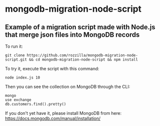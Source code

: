 # mongodb-migration-node-script
## Example of a migration script made with Node.js that merge json files into MongoDB records 

To run it:

`git clone https://github.com/rozzilla/mongodb-migration-node-script.git && cd mongodb-migration-node-script && npm install`

To try it, execute the script with this command:

`node index.js 10`

Then you can see the collection on MongoDB through the CLI:
```
mongo
use exchange
db.customers.find().pretty()

```

If you don't yet have it, please install MongoDB from here: https://docs.mongodb.com/manual/installation/
